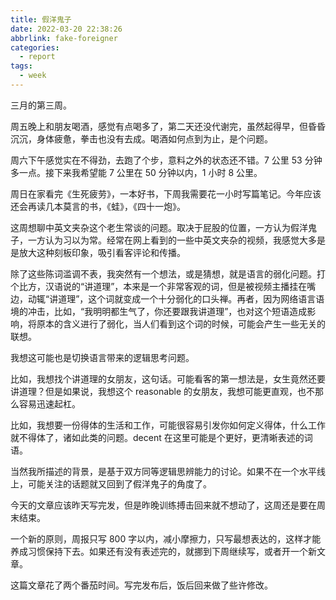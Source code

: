 ```yaml
---
title: 假洋鬼子
date: 2022-03-20 22:38:26
abbrlink: fake-foreigner
categories:
  - report
tags:
  - week
---
```


三月的第三周。

周五晚上和朋友喝酒，感觉有点喝多了，第二天还没代谢完，虽然起得早，但昏昏沉沉，身体疲惫，拳击也没有去成。喝酒如何点到为止，是个问题。

周六下午感觉实在不得劲，去跑了个步，意料之外的状态还不错。7 公里 53 分钟多一点。接下来我希望能 7 公里在 50 分钟以内，1 小时 8 公里。

周日在家看完《生死疲劳》，一本好书，下周我需要花一小时写篇笔记。今年应该还会再读几本莫言的书，《蛙》，《四十一炮》。

这周想聊中英文夹杂这个老生常谈的问题。取决于屁股的位置，一方认为假洋鬼子，一方认为习以为常。经常在网上看到的一些中英文夹杂的视频，我感觉大多是是放大这种刻板印象，吸引看客评论和传播。

除了这些陈词滥调不表，我突然有一个想法，或是猜想，就是语言的弱化问题。打个比方，汉语说的“讲道理”，本来是一个非常客观的词，但是被视频主播挂在嘴边，动辄“讲道理”，这个词就变成一个十分弱化的口头禅。再者，因为网络语言语境的冲击，比如，“我明明都生气了，你还要跟我讲道理”，也对这个短语造成影响，将原本的含义进行了弱化，当人们看到这个词的时候，可能会产生一些无关的联想。

我想这可能也是切换语言带来的逻辑思考问题。

比如，我想找个讲道理的女朋友，这句话。可能看客的第一想法是，女生竟然还要讲道理？但是如果说，我想这个 reasonable 的女朋友，我想可能更直观，也不那么容易迅速起杠。

比如，我想要一份得体的生活和工作，可能很容易引发你如何定义得体，什么工作就不得体了，诸如此类的问题。decent 在这里可能是个更好，更清晰表述的词语。

当然我所描述的背景，是基于双方同等逻辑思辨能力的讨论。如果不在一个水平线上，可能关注的话题就又回到了假洋鬼子的角度了。

今天的文章应该昨天写完发，但是昨晚训练搏击回来就不想动了，这周还是要在周末结束。

一个新的原则，周报只写 800 字以内，减小摩擦力，只写最想表达的，这样才能养成习惯保持下去。如果还有没有表述完的，就挪到下周继续写，或者开一个新文章。

这篇文章花了两个番茄时间。写完发布后，饭后回来做了些许修改。
